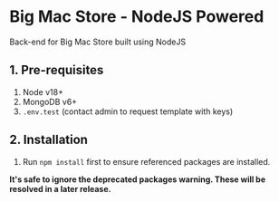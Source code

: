 # Big Mac Store - NodeJS Powered

Back-end for Big Mac Store built using NodeJS

## 1. Pre-requisites

1. Node v18+
2. MongoDB v6+
3. `.env.test` (contact admin to request template with keys)

## 2. Installation

1. Run `npm install` first to ensure referenced packages are installed.

**It's safe to ignore the deprecated packages warning. These will be resolved in a later release.**
